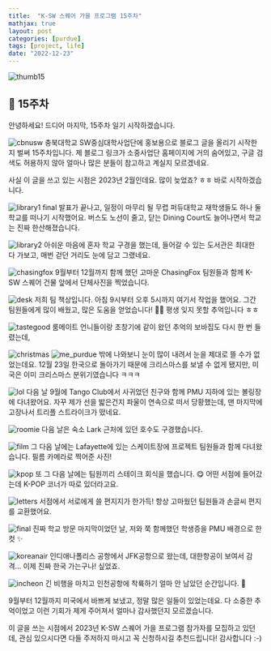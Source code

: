 ```yaml
---
title:  "K-SW 스퀘어 가을 프로그램 15주차"
mathjax: true
layout: post
categories: [purdue]
tags: [project, life]
date: "2022-12-23"
---
```


![thumb15](/assets/photos/fifteen/thumb15.jpg)



## 🚩 15주차

안녕하세요! 드디어 마지막, 15주차 일기 시작하겠습니다.

![cbnusw](/assets/photos/fifteen/cbnusw.png)
충북대학교 SW중심대학사업단에 홍보용으로 블로그 글을 올리기 시작한지 벌써 15주차입니다. 제 블로그 링크가 소중사업단 홈페이지에 거의 숨어있고, 구글 검색도 허용하지 않아 얼마나 많은 분들이 참고하고 계실지 모르겠네요.

사실 이 글을 쓰고 있는 시점은 2023년 2월인데요. 많이 늦었죠? ㅎㅎ 바로 시작하겠습니다.

![library1](/assets/photos/fifteen/library1.jpg)
final 발표가 끝나고, 일정이 마무리 될 무렵 퍼듀대학교 재학생들도 하나 둘 학교를 떠나기 시작했어요. 버스도 노선이 줄고, 닫는 Dining Court도 늘어나면서 학교는 진짜 한산해졌습니다.

![library2](/assets/photos/fifteen/library2.jpg)
아쉬운 마음에 혼자 학교 구경을 했는데, 들어갈 수 있는 도서관은 최대한 다 가보고, 매번 걷던 거리도 눈에 담고 그랬네요.

![chasingfox](/assets/photos/fifteen/chasingfox.jpg)
9월부터 12월까지 함께 했던 고마운 ChasingFox 팀원들과 함께 K-SW 스퀘어 건물 앞에서 단체사진을 찍었습니다.

![desk](/assets/photos/fifteen/desk.jpg)
저희 팀 책상입니다. 아침 9시부터 오후 5시까지 여기서 작업을 했어요. 그간 팀원들에게 많이 배웠고, 많은 도움을 얻었습니다! 🐇🦊 평생 잊지 못할 추억입니다 ㅎㅎ

![tastegood](/assets/photos/fifteen/tastegood.jpg)
룸메이트 언니들이랑 초창기에 같이 왔던 추억의 보바집도 다시 한 번 들렸는데,

![christmas](/assets/photos/fifteen/christmas.jpg)
![me_purdue](/assets/photos/fifteen/me_purdue.jpg)
밖에 나와보니 눈이 많이 내려서 눈을 제대로 뜰 수가 없었는데요. 12월 23일 한국으로 돌아가기 때문에 크리스마스를 보낼 수 없게 됐지만, 미국은 이미  크리스마스 분위기였습니다 ㅋㅋㅋ

![lol](/assets/photos/fifteen/lol.jpg)
다음 날 9월에 Tango Club에서 사귀었던 친구와 함께 PMU 지하에 있는 볼링장에 다녀왔어요. 자꾸 제가 선을 밟은건지 파울이 연속으로 떠서 당황했는데, 맨 마지막에 고장나서 트리플 스트라이크가 떴네요.

![roomie](/assets/photos/fifteen/roomie.jpg)
다음 날은 숙소 Lark 근처에 있던 호수도 구경했습니다.

![film](/assets/photos/fifteen/film.jpg)
그 다음 날에는 Lafayette에 있는 스케이트장에 프로젝트 팀원들과 함께 다녀왔습니다. 필름 카메라로 찍어준 사진!

![kpop](/assets/photos/fifteen/kpop.jpg)
또 그 다음 날에는 팀원끼리 스테이크 회식을 했습니다. 😋 어떤 서점에 들어갔는데 K-POP 코너가 따로 있더라고요.

![letters](/assets/photos/fifteen/letters.jpg)
서점에서 서로에게 쓸 편지지가 한가득! 항상 고마웠던 팀원들과 손글씨 편지를 교환했어요.

![final](/assets/photos/fifteen/final.jpg)
진짜 학교 방문 마지막이었던 날, 저와 쭉 함께했던 학생증을 PMU 배경으로 한 컷 ✨

![koreanair](/assets/photos/fifteen/koreanair.jpg)
인디애나폴리스 공항에서 JFK공항으로 왔는데, 대한항공이 보여서 감격... 이제 진짜 한국 가는구나! 싶었죠.

![incheon](/assets/photos/fifteen/incheon.jpg)
긴 비행을 마치고 인천공항에 착륙하기 얼마 안 남았던 순간입니다. 🎉

9월부터 12월까지 미국에서 바쁘게 보냈고, 정말 많은 일들이 있었는데요. 다 소중한 추억이었고 이런 기회가 제게 주어져서 얼마나 감사했던지 모르겠습니다.

이 글을 쓰는 시점에서 2023년 K-SW 스퀘어 가을 프로그램 참가자를 모집하고 있던데, 관심 있으시다면 다들 주저하지 마시고 꼭 신청하시길 추천드립니다! 감사합니다 :-)